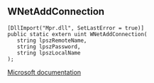 ## WNetAddConnection

```
[DllImport("Mpr.dll", SetLastError = true)]
public static extern uint WNetAddConnection(
   string lpszRemoteName,
   string lpszPassword,
   string lpszLocalName
);
```

[Microsoft documentation](https://docs.microsoft.com/en-us/windows/win32/api/winnetwk/nf-winnetwk-wnetaddconnectiona)
